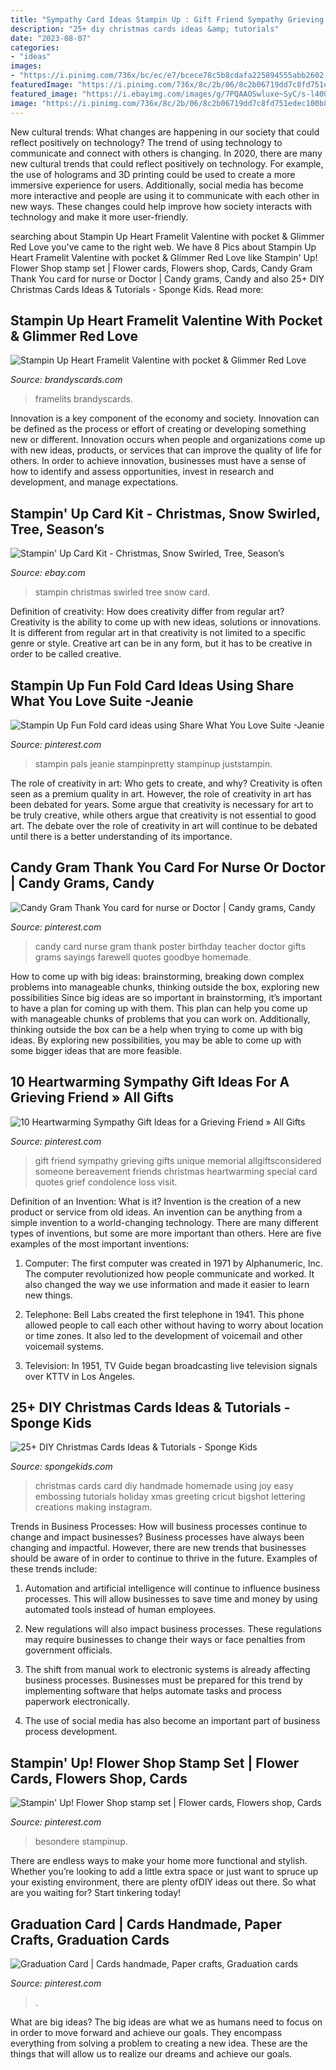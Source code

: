 ```yaml
---
title: "Sympathy Card Ideas Stampin Up : Gift Friend Sympathy Grieving Gifts Unique Memorial Allgiftsconsidered Someone Bereavement Friends Christmas Heartwarming Special Card Quotes Grief Condolence Loss Visit"
description: "25+ diy christmas cards ideas &amp; tutorials"
date: "2023-08-07"
categories:
- "ideas"
images:
- "https://i.pinimg.com/736x/bc/ec/e7/bcece78c5b8cdafa225894555abb2602.jpg"
featuredImage: "https://i.pinimg.com/736x/8c/2b/06/8c2b06719dd7c8fd751edec100b8d474--graduation-cards-paper-crafts.jpg"
featured_image: "https://i.ebayimg.com/images/g/7PQAAOSwluxe~SyC/s-l400.jpg"
image: "https://i.pinimg.com/736x/8c/2b/06/8c2b06719dd7c8fd751edec100b8d474--graduation-cards-paper-crafts.jpg"
---
```



New cultural trends: What changes are happening in our society that could reflect positively on technology?
The trend of using technology to communicate and connect with others is changing. In 2020, there are many new cultural trends that could reflect positively on technology. For example, the use of holograms and 3D printing could be used to create a more immersive experience for users. Additionally, social media has become more interactive and people are using it to communicate with each other in new ways. These changes could help improve how society interacts with technology and make it more user-friendly.

	

		
searching about Stampin Up Heart Framelit Valentine with pocket &amp; Glimmer Red Love you've came to the right web. We have 8 Pics about Stampin Up Heart Framelit Valentine with pocket &amp; Glimmer Red Love like Stampin&#039; Up! Flower Shop stamp set | Flower cards, Flowers shop, Cards, Candy Gram Thank You card for nurse or Doctor | Candy grams, Candy and also 25+ DIY Christmas Cards Ideas &amp; Tutorials - Sponge Kids. Read more:
		
    
## Stampin Up Heart Framelit Valentine With Pocket &amp; Glimmer Red Love

<img loading=lazy src="https://brandyscards.com/wp-content/uploads/2014/02/Heart-Framelits-Valentine-2.jpg" onerror="this.onerror=null;this.src='https://tse3.mm.bing.net/th?id=OIP.Fk3v8tNvE42TaQF_jaLxqwHaFj&amp;pid=15.1';" alt="Stampin Up Heart Framelit Valentine with pocket &amp; Glimmer Red Love">

_Source: brandyscards.com_

>framelits brandyscards. 

	

Innovation is a key component of the economy and society. Innovation can be defined as the process or effort of creating or developing something new or different. Innovation occurs when people and organizations come up with new ideas, products, or services that can improve the quality of life for others. In order to achieve innovation, businesses must have a sense of how to identify and assess opportunities, invest in research and development, and manage expectations.

    
## Stampin&#039; Up Card Kit - Christmas, Snow Swirled, Tree, Season’s

<img loading=lazy src="https://i.ebayimg.com/images/g/7PQAAOSwluxe~SyC/s-l400.jpg" onerror="this.onerror=null;this.src='https://tse4.mm.bing.net/th?id=OIP.QZelpM2SquDT64nXatKD6gAAAA&amp;pid=15.1';" alt="Stampin&#039; Up Card Kit - Christmas, Snow Swirled, Tree, Season’s">

_Source: ebay.com_

>stampin christmas swirled tree snow card. 

	

Definition of creativity: How does creativity differ from regular art?
Creativity is the ability to come up with new ideas, solutions or innovations. It is different from regular art in that creativity is not limited to a specific genre or style. Creative art can be in any form, but it has to be creative in order to be called creative.

    
## Stampin Up Fun Fold Card Ideas Using Share What You Love Suite -Jeanie

<img loading=lazy src="https://i.pinimg.com/736x/21/e5/ee/21e5eec93e03d9f358b82b15952ffb75.jpg" onerror="this.onerror=null;this.src='https://tse4.mm.bing.net/th?id=OIP.4lA8Jd345vWWfSYNjvXc3AHaFj&amp;pid=15.1';" alt="Stampin Up Fun Fold card ideas using Share What You Love Suite -Jeanie">

_Source: pinterest.com_

>stampin pals jeanie stampinpretty stampinup juststampin. 

	

The role of creativity in art: Who gets to create, and why?
Creativity is often seen as a premium quality in art. However, the role of creativity in art has been debated for years. Some argue that creativity is necessary for art to be truly creative, while others argue that creativity is not essential to good art. The debate over the role of creativity in art will continue to be debated until there is a better understanding of its importance.

    
## Candy Gram Thank You Card For Nurse Or Doctor | Candy Grams, Candy

<img loading=lazy src="https://i.pinimg.com/736x/bc/ec/e7/bcece78c5b8cdafa225894555abb2602.jpg" onerror="this.onerror=null;this.src='https://tse2.mm.bing.net/th?id=OIP.VU5VEq_XyBOyPNiPDDDJRwHaJ3&amp;pid=15.1';" alt="Candy Gram Thank You card for nurse or Doctor | Candy grams, Candy">

_Source: pinterest.com_

>candy card nurse gram thank poster birthday teacher doctor gifts grams sayings farewell quotes goodbye homemade. 

	

How to come up with big ideas: brainstorming, breaking down complex problems into manageable chunks, thinking outside the box, exploring new possibilities
Since big ideas are so important in brainstorming, it’s important to have a plan for coming up with them. This plan can help you come up with manageable chunks of problems that you can work on. Additionally, thinking outside the box can be a help when trying to come up with big ideas. By exploring new possibilities, you may be able to come up with some bigger ideas that are more feasible.

    
## 10 Heartwarming Sympathy Gift Ideas For A Grieving Friend » All Gifts

<img loading=lazy src="https://i.pinimg.com/736x/81/55/c3/8155c314a65c1c7402272c60b3483484.jpg" onerror="this.onerror=null;this.src='https://tse2.mm.bing.net/th?id=OIP.rXcF8kokfHb62UWPUb9HbAHaLH&amp;pid=15.1';" alt="10 Heartwarming Sympathy Gift Ideas for a Grieving Friend » All Gifts">

_Source: pinterest.com_

>gift friend sympathy grieving gifts unique memorial allgiftsconsidered someone bereavement friends christmas heartwarming special card quotes grief condolence loss visit. 

	

Definition of an Invention: What is it?
Invention is the creation of a new product or service from old ideas. An invention can be anything from a simple invention to a world-changing technology. There are many different types of inventions, but some are more important than others. Here are five examples of the most important inventions: 
1) Computer: The first computer was created in 1971 by Alphanumeric, Inc. The computer revolutionized how people communicate and worked. It also changed the way we use information and made it easier to learn new things.

2) Telephone: Bell Labs created the first telephone in 1941. This phone allowed people to call each other without having to worry about location or time zones. It also led to the development of voicemail and other voicemail systems.

3) Television: In 1951, TV Guide began broadcasting live television signals over KTTV in Los Angeles.

    
## 25+ DIY Christmas Cards Ideas &amp; Tutorials - Sponge Kids

<img loading=lazy src="http://spongekids.com/wp-content/uploads/2016/10/8-diy-christmas-cards.jpg" onerror="this.onerror=null;this.src='https://tse2.mm.bing.net/th?id=OIP.AeDE1l3_Ffqk4zqMFFieMQHaHa&amp;pid=15.1';" alt="25+ DIY Christmas Cards Ideas &amp; Tutorials - Sponge Kids">

_Source: spongekids.com_

>christmas cards card diy handmade homemade using joy easy embossing tutorials holiday xmas greeting cricut bigshot lettering creations making instagram. 

	

Trends in Business Processes: How will business processes continue to change and impact businesses?
Business processes have always been changing and impactful. However, there are new trends that businesses should be aware of in order to continue to thrive in the future. Examples of these trends include:
1. Automation and artificial intelligence will continue to influence business processes. This will allow businesses to save time and money by using automated tools instead of human employees.

2. New regulations will also impact business processes. These regulations may require businesses to change their ways or face penalties from government officials.

3. The shift from manual work to electronic systems is already affecting business processes. Businesses must be prepared for this trend by implementing software that helps automate tasks and process paperwork electronically.

4. The use of social media has also become an important part of business process development.

    
## Stampin&#039; Up! Flower Shop Stamp Set | Flower Cards, Flowers Shop, Cards

<img loading=lazy src="https://i.pinimg.com/originals/37/6f/58/376f5887e8d47ab010bc29abc269b179.jpg" onerror="this.onerror=null;this.src='https://tse3.mm.bing.net/th?id=OIP.KoLnmpoOHxLyO3IE9w_R3AHaJ4&amp;pid=15.1';" alt="Stampin&#039; Up! Flower Shop stamp set | Flower cards, Flowers shop, Cards">

_Source: pinterest.com_

>besondere stampinup. 

	

There are endless ways to make your home more functional and stylish. Whether you’re looking to add a little extra space or just want to spruce up your existing environment, there are plenty ofDIY ideas out there. So what are you waiting for? Start tinkering today!

    
## Graduation Card | Cards Handmade, Paper Crafts, Graduation Cards

<img loading=lazy src="https://i.pinimg.com/736x/8c/2b/06/8c2b06719dd7c8fd751edec100b8d474--graduation-cards-paper-crafts.jpg" onerror="this.onerror=null;this.src='https://tse4.mm.bing.net/th?id=OIP.o9lO1MruI_3mRHjCLqFxMAHaJ3&amp;pid=15.1';" alt="Graduation Card | Cards handmade, Paper crafts, Graduation cards">

_Source: pinterest.com_

>. 

	

What are big ideas?
The big ideas are what we as humans need to focus on in order to move forward and achieve our goals. They encompass everything from solving a problem to creating a new idea. These are the things that will allow us to realize our dreams and achieve our goals.

